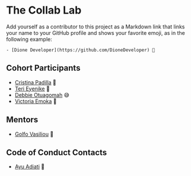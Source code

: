 # The Collab Lab

Add yourself as a contributor to this project as a Markdown link that links your name to your GitHub profile and shows your favorite emoji, as in the following example:

    - [Dione Developer](https://github.com/DioneDeveloper) 💅

## Cohort Participants

- [Cristina Padilla](https://github.com/Mama-simba) 💃
- [Teri Eyenike](https://github.com/terieyenike) 🦘
- [Debbie Otuagomah](https://github.com/thatgirldorian) 😅
- [Victoria Emoka](https://github.com/mohanner-coder) 🐶

## Mentors

- [Golfo Vasiliou](https://github.com/faysvas) 🐶

## Code of Conduct Contacts

- [Ayu Adiati](https://github.com/adiati98) 🤩
